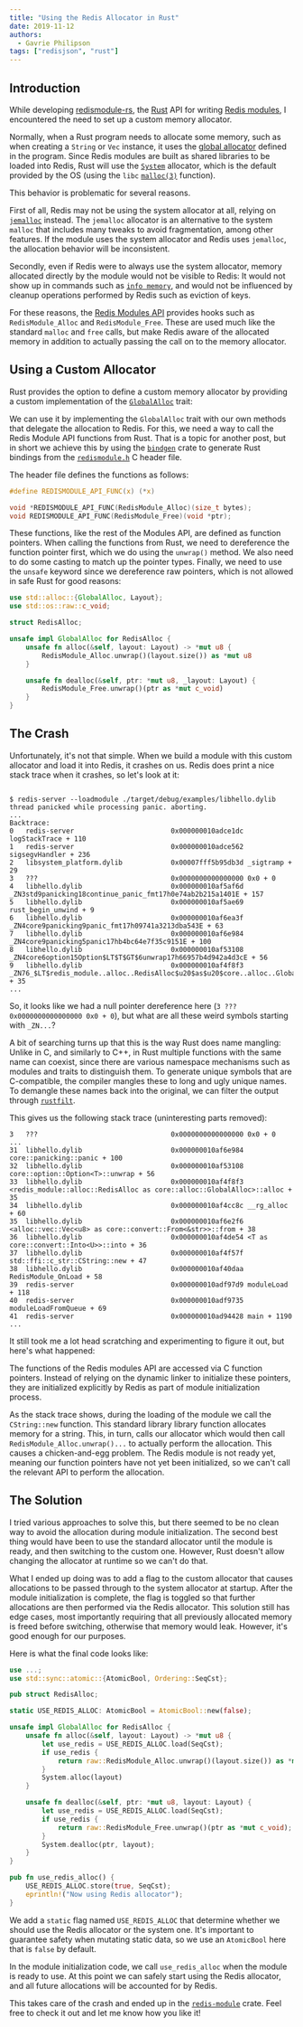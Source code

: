 ```yaml
---
title: "Using the Redis Allocator in Rust"
date: 2019-11-12
authors:
  - Gavrie Philipson
tags: ["redisjson", "rust"]
---
```


## Introduction

While developing [redismodule-rs](https://github.com/RedisLabsModules/redismodule-rs), the [Rust](https://www.rust-lang.org) API for writing [Redis modules](https://redis.io/topics/modules-intro), I encountered the need to set up a custom memory allocator.

Normally, when a Rust program needs to allocate some memory, such as when creating a `String` or `Vec` instance, it uses the [global allocator](https://doc.rust-lang.org/std/alloc/index.html) defined in the program. Since Redis modules are built as shared libraries to be loaded into Redis, Rust will use the [`System`](https://doc.rust-lang.org/std/alloc/struct.System.html) allocator, which is the default provided by the OS (using the `libc` [`malloc(3)`](https://linux.die.net/man/3/malloc) function).

This behavior is problematic for several reasons. 

First of all, Redis may not be using the system allocator at all, relying on [`jemalloc`](http://jemalloc.net) instead. The `jemalloc` allocator is an alternative to the system `malloc` that includes many tweaks to avoid fragmentation, among other features. If the module uses the system allocator and Redis uses `jemalloc`, the allocation behavior will be inconsistent.

Secondly, even if Redis were to always use the system allocator, memory allocated directly by the module would not be visible to Redis: It would not show up in commands such as [`info memory`](https://redis.io/commands/info), and would not be influenced by cleanup operations performed by Redis such as eviction of keys.

For these reasons, the [Redis Modules API](https://redis.io/topics/modules-api-ref) provides hooks such as `RedisModule_Alloc` and `RedisModule_Free`. These are used much like the standard `malloc` and `free` calls, but make Redis aware of the allocated memory in addition to actually passing the call on to the memory allocator.

## Using a Custom Allocator

Rust provides the option to define a custom memory allocator by providing a custom implementation of the [`GlobalAlloc`](https://doc.rust-lang.org/std/alloc/trait.GlobalAlloc.html) trait:

We can use it by implementing the `GlobalAlloc` trait with our own methods that delegate the allocation to Redis. For this, we need a way to call the Redis Module API functions from Rust. That is a topic for another post, but in short we achieve this by using the [`bindgen`](https://crates.io/crates/bindgen) crate to generate Rust bindings from the [`redismodule.h`](https://github.com/antirez/redis/blob/unstable/src/redismodule.h) C header file.

The header file defines the functions as follows:

```c
#define REDISMODULE_API_FUNC(x) (*x)

void *REDISMODULE_API_FUNC(RedisModule_Alloc)(size_t bytes);
void REDISMODULE_API_FUNC(RedisModule_Free)(void *ptr);
```

These functions, like the rest of the Modules API, are defined as function pointers. When calling the functions from Rust, we need to dereference the function pointer first, which we do using the `unwrap()` method. We also need to do some casting to match up the pointer types. Finally, we need to use the `unsafe` keyword since we dereference raw pointers, which is not allowed in safe Rust for good reasons:

```rust
use std::alloc::{GlobalAlloc, Layout};
use std::os::raw::c_void;

struct RedisAlloc;

unsafe impl GlobalAlloc for RedisAlloc {
    unsafe fn alloc(&self, layout: Layout) -> *mut u8 {
        RedisModule_Alloc.unwrap()(layout.size()) as *mut u8
    }

    unsafe fn dealloc(&self, ptr: *mut u8, _layout: Layout) {
        RedisModule_Free.unwrap()(ptr as *mut c_void)
    }
}
```

## The Crash

Unfortunately, it's not that simple. When we build a module with this custom allocator and load it into Redis, it crashes on us. Redis does print a nice stack trace when it crashes, so let's look at it:

```plaintext

$ redis-server --loadmodule ./target/debug/examples/libhello.dylib
thread panicked while processing panic. aborting.
...
Backtrace:
0   redis-server                        0x000000010adce1dc logStackTrace + 110
1   redis-server                        0x000000010adce562 sigsegvHandler + 236
2   libsystem_platform.dylib            0x00007fff5b95db3d _sigtramp + 29
3   ???                                 0x0000000000000000 0x0 + 0
4   libhello.dylib                      0x000000010af5af6d _ZN3std9panicking18continue_panic_fmt17h0e74ab2b215a1401E + 157
5   libhello.dylib                      0x000000010af5ae69 rust_begin_unwind + 9
6   libhello.dylib                      0x000000010af6ea3f _ZN4core9panicking9panic_fmt17h09741a3213dba543E + 63
7   libhello.dylib                      0x000000010af6e984 _ZN4core9panicking5panic17hb4bc64e7f35c9151E + 100
8   libhello.dylib                      0x000000010af53108 _ZN4core6option15Option$LT$T$GT$6unwrap17h66957b4d942a4d3cE + 56
9   libhello.dylib                      0x000000010af4f8f3 _ZN76_$LT$redis_module..alloc..RedisAlloc$u20$as$u20$core..alloc..GlobalAlloc$GT$5alloc17h6588ea2d7520a3ebE + 35
...
```

So, it looks like we had a null pointer dereference here (`3 ??? 0x0000000000000000 0x0 + 0`), but what are all these weird symbols starting with `_ZN...`?

A bit of searching turns up that this is the way Rust does name mangling: Unlike in C, and similarly to C++, in Rust multiple functions with the same name can coexist, since there are various namespace mechanisms such as modules and traits to distinguish them. To generate unique symbols that are C-compatible, the compiler mangles these to long and ugly unique names. To demangle these names back into the original, we can filter the output through [`rustfilt`](https://crates.io/crates/rustfilt). 

This gives us the following stack trace (uninteresting parts removed):

```plaintext
3   ???                                 0x0000000000000000 0x0 + 0
...
31  libhello.dylib                      0x000000010af6e984 core::panicking::panic + 100
32  libhello.dylib                      0x000000010af53108 core::option::Option<T>::unwrap + 56
33  libhello.dylib                      0x000000010af4f8f3 <redis_module::alloc::RedisAlloc as core::alloc::GlobalAlloc>::alloc + 35
34  libhello.dylib                      0x000000010af4cc8c __rg_alloc + 60
35  libhello.dylib                      0x000000010af6e2f6 <alloc::vec::Vec<u8> as core::convert::From<&str>>::from + 38
36  libhello.dylib                      0x000000010af4de54 <T as core::convert::Into<U>>::into + 36
37  libhello.dylib                      0x000000010af4f57f std::ffi::c_str::CString::new + 47
38  libhello.dylib                      0x000000010af40daa RedisModule_OnLoad + 58
39  redis-server                        0x000000010adf97d9 moduleLoad + 118
40  redis-server                        0x000000010adf9735 moduleLoadFromQueue + 69
41  redis-server                        0x000000010ad94428 main + 1190
...
```

It still took me a lot head scratching and experimenting to figure it out, but here's what happened:

The functions of the Redis modules API are accessed via C function pointers. Instead of relying on the dynamic linker to initialize these pointers, they are initialized explicitly by Redis as part of module initialization process.

As the stack trace shows, during the loading of the module we call the `CString::new` function. This standard library library function allocates memory for a string. This, in turn, calls our allocator which would then call `RedisModule_Alloc.unwrap()...` to actually perform the allocation. This causes a chicken-and-egg problem. The Redis module is not ready yet, meaning our function pointers have not yet been initialized, so we can't call the relevant API to perform the allocation.

## The Solution

I tried various approaches to solve this, but there seemed to be no clean way to avoid the allocation during module initialization. The second best thing would have been to use the standard allocator until the module is ready, and then switching to the custom one. However, Rust doesn't allow changing the allocator at runtime so we can't do that.

What I ended up doing was to add a flag to the custom allocator that causes allocations to be passed through to the system allocator at startup. After the module initialization is complete, the flag is toggled so that further allocations are then performed via the Redis allocator. This solution still has edge cases, most importantly requiring that all previously allocated memory is freed before switching, otherwise that memory would leak. However, it's good enough for our purposes.

Here is what the final code looks like:

```rust
use ...;
use std::sync::atomic::{AtomicBool, Ordering::SeqCst};

pub struct RedisAlloc;

static USE_REDIS_ALLOC: AtomicBool = AtomicBool::new(false);

unsafe impl GlobalAlloc for RedisAlloc {
    unsafe fn alloc(&self, layout: Layout) -> *mut u8 {
        let use_redis = USE_REDIS_ALLOC.load(SeqCst);
        if use_redis {
            return raw::RedisModule_Alloc.unwrap()(layout.size()) as *mut u8;
        }
        System.alloc(layout)
    }

    unsafe fn dealloc(&self, ptr: *mut u8, layout: Layout) {
        let use_redis = USE_REDIS_ALLOC.load(SeqCst);
        if use_redis {
            return raw::RedisModule_Free.unwrap()(ptr as *mut c_void);
        }
        System.dealloc(ptr, layout);
    }
}

pub fn use_redis_alloc() {
    USE_REDIS_ALLOC.store(true, SeqCst);
    eprintln!("Now using Redis allocator");
}
```

We add a `static` flag named `USE_REDIS_ALLOC` that determine whether we should use the Redis allocator or the system one. It's important to guarantee safety when mutating static data, so we use an `AtomicBool` here that is `false` by default.

In the module initialization code, we call `use_redis_alloc` when the module is ready to use. At this point we can safely start using the Redis allocator, and all future allocations will be accounted for by Redis.

This takes care of the crash and ended up in the [`redis-module`](https://crates.io/crates/redis-module) crate. Feel free to check it out and let me know how you like it!
